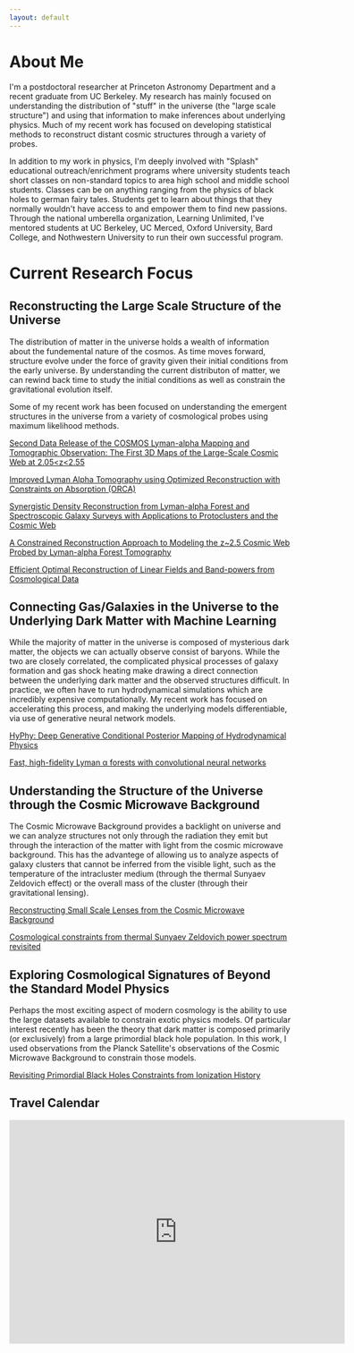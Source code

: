 ```yaml
---
layout: default
---
```



# About Me

I'm a postdoctoral researcher at Princeton Astronomy Department and a recent graduate from UC Berkeley. My research has mainly focused on understanding the distribution of "stuff" in the universe (the "large scale structure") and using that information to make inferences about underlying physics. Much of my recent work has focused on developing statistical methods to reconstruct distant cosmic structures through a variety of probes.

In addition to my work in physics, I'm deeply involved with "Splash" educational outreach/enrichment programs where university students teach short classes on non-standard topics to area high school and middle school students. Classes can be on anything ranging from the physics of black holes to german fairy tales. Students get to learn about things that they normally wouldn't have access to and empower them to find new passions. Through the national umberella organization, Learning Unlimited, I've mentored students at UC Berkeley, UC Merced, Oxford University, Bard College, and Nothwestern University to run their own successful program. 

# Current Research Focus

## Reconstructing the Large Scale Structure of the Universe

The distribution of matter in the universe holds a wealth of information about the fundemental nature of the cosmos. As time moves forward, structure evolve under the force of gravity given their initial conditions from the early universe. By understanding the current distributon of matter, we can rewind back time to study the initial conditions as well as constrain the gravitational evolution itself. 

Some of my recent work has been focused on understanding the emergent structures in the universe from a variety of cosmological probes using maximum likelihood methods.

[Second Data Release of the COSMOS Lyman-alpha Mapping and Tomographic Observation: The First 3D Maps of the Large-Scale Cosmic Web at 2.05<z<2.55](https://arxiv.org/abs/2109.09660)

[Improved Lyman Alpha Tomography using Optimized Reconstruction with Constraints on Absorption (ORCA)](https://arxiv.org/abs/2102.12306)

[Synergistic Density Reconstruction from Lyman-alpha Forest and Spectroscopic Galaxy Surveys with Applications to Protoclusters and the Cosmic Web](https://arxiv.org/abs/2007.15994)

[A Constrained Reconstruction Approach to Modeling the z~2.5 Cosmic Web Probed by Lyman-alpha Forest Tomography](https://arxiv.org/abs/1903.09049)

[Efficient Optimal Reconstruction of Linear Fields and Band-powers from Cosmological Data](https://arxiv.org/abs/1810.00503)

## Connecting Gas/Galaxies in the Universe to the Underlying Dark Matter with Machine Learning

While the majority of matter in the universe is composed of mysterious dark matter, the objects we can actually observe consist of baryons. While the two are closely correlated, the complicated physical processes of galaxy formation and gas shock heating make drawing a direct connection between the underlying dark matter and the observed structures difficult. In practice, we often have to run hydrodynamical simulations which are incredibly expensive computationally. My recent work has focused on accelerating this process, and making the underlying models differentiable, via use of generative neural network models.

[HyPhy: Deep Generative Conditional Posterior Mapping of Hydrodynamical Physics](https://arxiv.org/abs/2106.12675)

[Fast, high-fidelity Lyman α forests with convolutional neural networks](https://arxiv.org/abs/2106.12662)

## Understanding the Structure of the Universe through the Cosmic Microwave Background

The Cosmic Microwave Background provides a backlight on universe and we can analyze structures not only through the radiation they emit but through the interaction of the matter with light from the cosmic microwave background. This has the advantege of allowing us to analyze aspects of galaxy clusters that cannot be inferred from the visible light, such as the temperature of the intracluster medium (through the thermal Sunyaev Zeldovich effect) or the overall mass of the cluster (through their gravitational lensing).

[Reconstructing Small Scale Lenses from the Cosmic Microwave Background](https://arxiv.org/abs/1710.10236)

[Cosmological constraints from thermal Sunyaev Zeldovich power spectrum revisited](https://arxiv.org/abs/1609.01850)


## Exploring Cosmological Signatures of Beyond the Standard Model Physics

Perhaps the most exciting aspect of modern cosmology is the ability to use the large datasets available to constrain exotic physics models. Of particular interest recently has been the theory that dark matter is composed primarily (or exclusively) from a large primordial black hole population. In this work, I used observations from the Planck Satellite's observations of the Cosmic Microwave Background to constrain those models.

[Revisiting Primordial Black Holes Constraints from Ionization History](https://arxiv.org/abs/1612.07264)

## Travel Calendar
<iframe src="https://calendar.google.com/calendar/embed?height=400&amp;wkst=1&amp;bgcolor=%23FFFFFF&amp;src=nnc2b9g4mr2f83dqgvkkh2km7s%40group.calendar.google.com&amp;color=%2342104A&amp;ctz=Asia%2FTokyo" style="border-width:0" width="600" height="400" frameborder="0" scrolling="no"></iframe>
